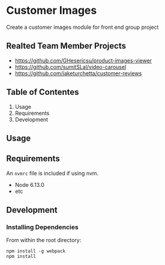 # Customer Images
Create a customer images module for front end group project

## Realted Team Member Projects
* https://github.com/GHesericsu/product-images-viewer
* https://github.com/sumitSLal/video-carousel
* https://github.com/jaketurchetta/customer-reviews

## Table of Contentes
1. Usage
2. Requirements
3. Development

## Usage

## Requirements
An `nvmrc` file is included if using nvm.
* Node 6.13.0
* etc

## Development
### Installing Dependencies
From within the root directory:
```#!/bin/bash
npm install -g webpack
npm install
```
